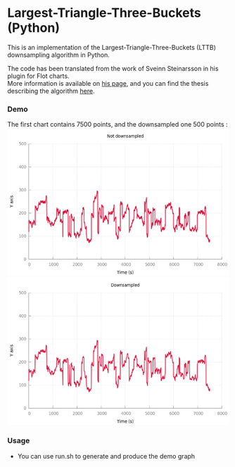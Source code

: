 # Largest-Triangle-Three-Buckets (Python)
This is an implementation of the Largest-Triangle-Three-Buckets (LTTB) downsampling algorithm in Python.

The code has been translated from the work of Sveinn Steinarsson in his plugin for Flot charts.  
More information is available on [his page](https://github.com/sveinn-steinarsson/flot-downsample/),
and you can find the thesis describing the algorithm [here](http://skemman.is/handle/1946/15343).

### Demo
The first chart contains 7500 points, and the downsampled one 500 points :  
![alt text](source.png "source")  
![alt text](sampled.png "source")  

### Usage
* You can use run.sh to generate and produce the demo graph

